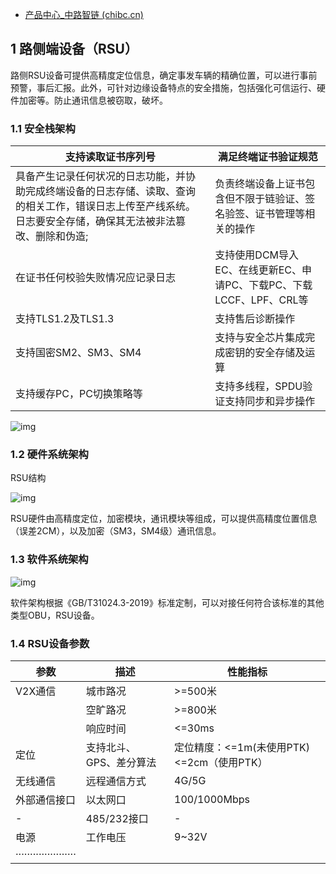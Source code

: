 - [产品中心_中路智链 (chibc.cn)](https://www.chibc.cn/industry_product/1/3.html)

## 1 路侧端设备（RSU）

路侧RSU设备可提供高精度定位信息，确定事发车辆的精确位置，可以进行事前预警，事后汇报。此外，可针对边缘设备特点的安全措施，包括强化可信运行、硬件加密等。防止通讯信息被窃取，破坏。

### 1.1 安全栈架构

| 支持读取证书序列号                                           | 满足终端证书验证规范                                         |
| ------------------------------------------------------------ | ------------------------------------------------------------ |
| 具备产生记录任何状况的日志功能，并协助完成终端设备的日志存储、读取、查询的相关工作，错误日志上传至产线系统。日志要安全存储，确保其无法被非法篡改、删除和伪造; | 负责终端设备上证书包含但不限于链验证、签名验签、证书管理等相关的操作 |
| 在证书任何校验失败情况应记录日志                             | 支持使用DCM导入EC、在线更新EC、申请PC、下载PC、下载LCCF、LPF、CRL等 |
| 支持TLS1.2及TLS1.3                                           | 支持售后诊断操作                                             |
| 支持国密SM2、SM3、SM4                                        | 支持与安全芯片集成完成密钥的安全存储及运算                   |
| 支持缓存PC，PC切换策略等                                     | 支持多线程，SPDU验证支持同步和异步操作                       |

![img](https://www.chibc.cn/assets/addons/wwh/images/industry/1_3_product_2.png)

### 1.2 硬件系统架构

RSU结构

![img](https://www.chibc.cn/assets/addons/wwh/images/industry/1_3_product_3.png)

RSU硬件由高精度定位，加密模块，通讯模块等组成，可以提供高精度位置信息（误差2CM），以及加密（SM3，SM4级）通讯信息。

### 1.3 软件系统架构

![img](https://www.chibc.cn/assets/addons/wwh/images/industry/1_3_product_4.png)

软件架构根据《GB/T31024.3-2019》标准定制，可以对接任何符合该标准的其他类型OBU，RSU设备。

### 1.4 RSU设备参数

| 参数                  | 描述                    | 性能指标                                  |
| --------------------- | ----------------------- | ----------------------------------------- |
| V2X通信               | 城市路况                | >=500米                                   |
|                       | 空旷路况                | >=800米                                   |
|                       | 响应时间                | <=30ms                                    |
| 定位                  | 支持北斗、GPS、差分算法 | 定位精度：<=1m(未使用PTK)<=2cm（使用PTK） |
| 无线通信              | 远程通信方式            | 4G/5G                                     |
| 外部通信接口          | 以太网口                | 100/1000Mbps                              |
| -                     | 485/232接口             | -                                         |
| 电源                  | 工作电压                | 9~32V                                     |
| ····················· |                         |                                           |

